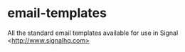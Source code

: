 email-templates
===============

All the standard email templates available for use in Signal &lt;http://www.signalhq.com>